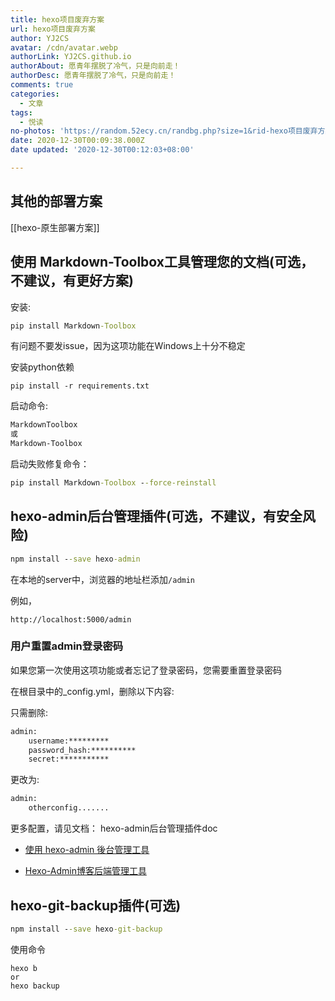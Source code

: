 ```yaml
---
title: hexo项目废弃方案
url: hexo项目废弃方案
author: YJ2CS
avatar: /cdn/avatar.webp
authorLink: YJ2CS.github.io
authorAbout: 愿青年摆脱了冷气，只是向前走！
authorDesc: 愿青年摆脱了冷气，只是向前走！
comments: true
categories:
  - 文章
tags:
  - 悦读
no-photos: 'https://random.52ecy.cn/randbg.php?size=1&rid-hexo项目废弃方案'
date: 2020-12-30T00:09:38.000Z
date updated: '2020-12-30T00:12:03+08:00'

---
```

## 其他的部署方案

[[hexo-原生部署方案]]
## 使用 Markdown-Toolbox工具管理您的文档(可选，不建议，有更好方案)

安装:

```cmd
pip install Markdown-Toolbox
```

有问题不要发issue，因为这项功能在Windows上十分不稳定

安装python依赖

```shell
pip install -r requirements.txt
```

启动命令:

```cmd
MarkdownToolbox
或
Markdown-Toolbox
```

启动失败修复命令：

```cmd
pip install Markdown-Toolbox --force-reinstall
```

## hexo-admin后台管理插件(可选，不建议，有安全风险)

```cmd
npm install --save hexo-admin
```

在本地的server中，浏览器的地址栏添加`/admin`

例如，

```text
http://localhost:5000/admin
```

### 用户重置admin登录密码

如果您第一次使用这项功能或者忘记了登录密码，您需要重置登录密码

在根目录中的_config.yml，删除以下内容:

只需删除:

```cmd
admin:
	username:*********
	password_hash:**********
	secret:***********
```

更改为:

```cmd
admin:
	otherconfig.......
```

更多配置，请见文档： hexo-admin后台管理插件doc

- [使用 hexo-admin 後台管理工具](https://ed521.github.io/2019/08/hexo-admin/)

- [Hexo-Admin博客后端管理工具](https://thistgg.github.io/2017/03/23/Hexo-Admin%E5%8D%9A%E5%AE%A2%E5%90%8E%E7%AB%AF%E7%AE%A1%E7%90%86%E5%B7%A5%E5%85%B7/)

## hexo-git-backup插件(可选)

```cmd
npm install --save hexo-git-backup
```

使用命令

```shell
hexo b
or
hexo backup
```
